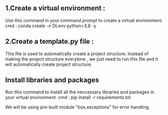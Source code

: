 ## 1.Create a virtual environment :
Use this command in your command prompt to create a virtual environment. 
cmd : conda create -n DLenv python=3.8 -y

## 2.Create a template.py file : 

This file is used to automatically create a project structure. Instead of making the project structure everytime , 
we just need to run this file and it will automatically create project structure.

## Install libraries and packages
Run this command to install all the neccessary libraries and packages in your virtual environment.
cmd : pip install -r requirements.txt

We will be using pre-built module "box.exceptions" for error handling.
